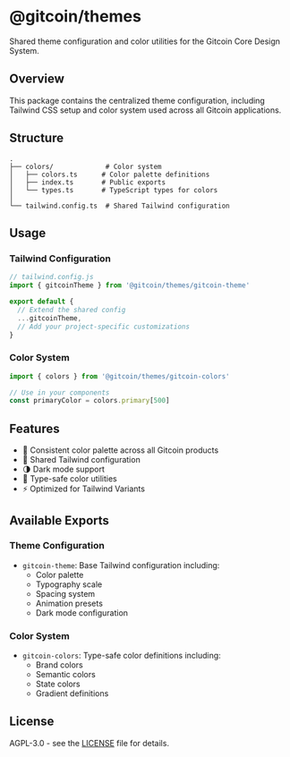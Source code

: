 # @gitcoin/themes

Shared theme configuration and color utilities for the Gitcoin Core Design System.

## Overview

This package contains the centralized theme configuration, including Tailwind CSS setup and color
system used across all Gitcoin applications.

## Structure

```
.
├── colors/             # Color system
│   ├── colors.ts      # Color palette definitions
│   ├── index.ts       # Public exports
│   └── types.ts       # TypeScript types for colors
│
└── tailwind.config.ts  # Shared Tailwind configuration
```

## Usage

### Tailwind Configuration

```js
// tailwind.config.js
import { gitcoinTheme } from '@gitcoin/themes/gitcoin-theme'

export default {
  // Extend the shared config
  ...gitcoinTheme,
  // Add your project-specific customizations
}
```

### Color System

```typescript
import { colors } from '@gitcoin/themes/gitcoin-colors'

// Use in your components
const primaryColor = colors.primary[500]
```

## Features

- 🎨 Consistent color palette across all Gitcoin products
- 🔄 Shared Tailwind configuration
- 🌗 Dark mode support
- 🎯 Type-safe color utilities
- ⚡️ Optimized for Tailwind Variants

## Available Exports

### Theme Configuration

- `gitcoin-theme`: Base Tailwind configuration including:
  - Color palette
  - Typography scale
  - Spacing system
  - Animation presets
  - Dark mode configuration

### Color System

- `gitcoin-colors`: Type-safe color definitions including:
  - Brand colors
  - Semantic colors
  - State colors
  - Gradient definitions

## License

AGPL-3.0 - see the [LICENSE](../../LICENSE) file for details.
